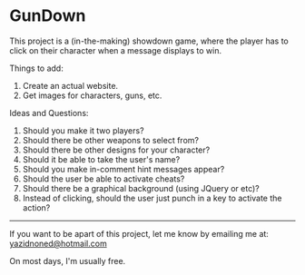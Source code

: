 GunDown
=======

This project is a (in-the-making) showdown game, where the player has to click on their character when a message displays to win. 


Things to add:
1. Create an actual website.
2. Get images for characters, guns, etc.

Ideas and Questions:
1. Should you make it two players?
2. Should there be other weapons to select from?
3. Should there be other designs for your character?
4. Should it be able to take the user's name?
5. Should you make in-comment hint messages appear?
6. Should the user be able to activate cheats?
7. Should there be a graphical background (using JQuery or etc)? 
8. Instead of clicking, should the user just punch in a key to activate the action?
--------------
If you want to be apart of this project, let me know by emailing me at: yazidnoned@hotmail.com 

On most days, I'm usually free. 
